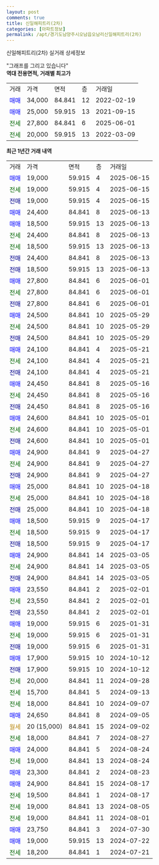 ```yaml
---
layout: post
comments: true
title: 신일해피트리(2차)
categories: [아파트정보]
permalink: /apt/경기도남양주시오남읍오남리신일해피트리(2차)
---
```


신일해피트리(2차) 실거래 상세정보

<script type="text/javascript">
  google.charts.load('current', {'packages':['line', 'corechart']});
  google.charts.setOnLoadCallback(drawChart);

  function drawChart() {
    var data = new google.visualization.DataTable();
    data.addColumn('date', '거래일');
    data.addColumn('number', "매매");
    data.addColumn('number', "전세");
    data.addColumn('number', "전매");

    data.addRows([[new Date(Date.parse("2025-06-15")), 19000, null, null], [new Date(Date.parse("2025-06-15")), null, 19000, null], [new Date(Date.parse("2025-06-15")), null, null, 19000], [new Date(Date.parse("2025-06-13")), 24400, null, null], [new Date(Date.parse("2025-06-13")), 18500, null, null], [new Date(Date.parse("2025-06-13")), null, 24400, null], [new Date(Date.parse("2025-06-13")), null, 18500, null], [new Date(Date.parse("2025-06-13")), null, null, 24400], [new Date(Date.parse("2025-06-13")), null, null, 18500], [new Date(Date.parse("2025-06-01")), 27800, null, null], [new Date(Date.parse("2025-06-01")), null, 27800, null], [new Date(Date.parse("2025-06-01")), null, null, 27800], [new Date(Date.parse("2025-05-29")), 24500, null, null], [new Date(Date.parse("2025-05-29")), null, 24500, null], [new Date(Date.parse("2025-05-29")), null, null, 24500], [new Date(Date.parse("2025-05-21")), 24100, null, null], [new Date(Date.parse("2025-05-21")), null, 24100, null], [new Date(Date.parse("2025-05-21")), null, null, 24100], [new Date(Date.parse("2025-05-16")), 24450, null, null], [new Date(Date.parse("2025-05-16")), null, 24450, null], [new Date(Date.parse("2025-05-16")), null, null, 24450], [new Date(Date.parse("2025-05-01")), 24600, null, null], [new Date(Date.parse("2025-05-01")), null, 24600, null], [new Date(Date.parse("2025-05-01")), null, null, 24600], [new Date(Date.parse("2025-04-27")), 24900, null, null], [new Date(Date.parse("2025-04-27")), null, 24900, null], [new Date(Date.parse("2025-04-27")), null, null, 24900], [new Date(Date.parse("2025-04-18")), 25000, null, null], [new Date(Date.parse("2025-04-18")), null, 25000, null], [new Date(Date.parse("2025-04-18")), null, null, 25000], [new Date(Date.parse("2025-04-17")), 18500, null, null], [new Date(Date.parse("2025-04-17")), null, 18500, null], [new Date(Date.parse("2025-04-17")), null, null, 18500], [new Date(Date.parse("2025-03-05")), 24900, null, null], [new Date(Date.parse("2025-03-05")), null, 24900, null], [new Date(Date.parse("2025-03-05")), null, null, 24900], [new Date(Date.parse("2025-02-01")), 23550, null, null], [new Date(Date.parse("2025-02-01")), null, 23550, null], [new Date(Date.parse("2025-02-01")), null, null, 23550], [new Date(Date.parse("2025-01-31")), 19000, null, null], [new Date(Date.parse("2025-01-31")), null, 19000, null], [new Date(Date.parse("2025-01-31")), null, null, 19000], [new Date(Date.parse("2024-10-12")), 17900, null, null], [new Date(Date.parse("2024-10-12")), null, null, 17900], [new Date(Date.parse("2024-09-28")), null, 20000, null], [new Date(Date.parse("2024-09-13")), null, 15700, null], [new Date(Date.parse("2024-09-07")), null, 18000, null], [new Date(Date.parse("2024-09-05")), 24650, null, null], [new Date(Date.parse("2024-09-02")), null, null, null], [new Date(Date.parse("2024-08-27")), null, 18000, null], [new Date(Date.parse("2024-08-24")), 24000, null, null], [new Date(Date.parse("2024-08-24")), null, 19000, null], [new Date(Date.parse("2024-08-23")), 23300, null, null], [new Date(Date.parse("2024-08-17")), 24900, null, null], [new Date(Date.parse("2024-08-17")), null, 19500, null], [new Date(Date.parse("2024-08-05")), null, 19000, null], [new Date(Date.parse("2024-08-01")), null, 19000, null], [new Date(Date.parse("2024-07-30")), 23750, null, null], [new Date(Date.parse("2024-07-22")), 19000, null, null], [new Date(Date.parse("2024-07-21")), null, 18200, null]]);

    var options = {
      hAxis: {
        format: 'yyyy/MM/dd'
      },    
      lineWidth: 0,
      pointsVisible: true,    
      title: '최근 1년간 유형별 실거래가 분포',
      legend: { position: 'bottom' }
    };

    var formatter = new google.visualization.NumberFormat({pattern:'###,###'} );
    formatter.format(data, 1);
    formatter.format(data, 2);
    
    setTimeout(function() {
        var chart = new google.visualization.LineChart(document.getElementById('columnchart_material'));
        chart.draw(data, (options));
        document.getElementById('loading').style.display = 'none';
    }, 200);
  }
</script>


<div id="loading" style="z-index:20; display: block; margin-left: 0px">"그래프를 그리고 있습니다"</div>
<div id="columnchart_material" style="width: 95%; margin-left: 0px; display: block"></div>
<!-- contents start -->
<b>역대 전용면적, 거래별 최고가</b>
<table class="sortable">
    <tr>
      <td>거래</td>
      <td>가격</td>
      <td>면적</td>
      <td>층</td>
      <td>거래일</td>
    </tr>
        <tr>
          <td><a style="color: blue">매매</a></td>
          <td>34,000</td>
          <td>84.841</td>
          <td>12</td>
          <td>2022-02-19</td>
        </tr>            <tr>
          <td><a style="color: blue">매매</a></td>
          <td>25,000</td>
          <td>59.915</td>
          <td>13</td>
          <td>2021-09-15</td>
        </tr>        
        <tr>
              <td><a style="color: darkgreen">전세</a></td>
              <td>27,800</td>
              <td>84.841</td>
              <td>6</td>
              <td>2025-06-01</td>
            </tr>            <tr>
              <td><a style="color: darkgreen">전세</a></td>
              <td>20,000</td>
              <td>59.915</td>
              <td>13</td>
              <td>2022-03-09</td>
            </tr>        
    
</table>

<b>최근 1년간 거래 내역</b>

<table class="sortable">
    <tr>
      <td>거래</td>
      <td>가격</td>
      <td>면적</td>
      <td>층</td>
      <td>거래일</td>
    </tr>
    <tr>
      <td><a style="color: blue">매매</a></td>
      <td>19,000</td>
      <td>59.915</td>
      <td>4</td>
      <td>2025-06-15</td>
    </tr>          <tr>
      <td><a style="color: darkgreen">전세</a></td>
      <td>19,000</td>
      <td>59.915</td>
      <td>4</td>
      <td>2025-06-15</td>
    </tr>          <tr>
      <td><a style="color: darkblue">전매</a></td>
      <td>19,000</td>
      <td>59.915</td>
      <td>4</td>
      <td>2025-06-15</td>
    </tr>          <tr>
      <td><a style="color: blue">매매</a></td>
      <td>24,400</td>
      <td>84.841</td>
      <td>8</td>
      <td>2025-06-13</td>
    </tr>          <tr>
      <td><a style="color: blue">매매</a></td>
      <td>18,500</td>
      <td>59.915</td>
      <td>13</td>
      <td>2025-06-13</td>
    </tr>          <tr>
      <td><a style="color: darkgreen">전세</a></td>
      <td>24,400</td>
      <td>84.841</td>
      <td>8</td>
      <td>2025-06-13</td>
    </tr>          <tr>
      <td><a style="color: darkgreen">전세</a></td>
      <td>18,500</td>
      <td>59.915</td>
      <td>13</td>
      <td>2025-06-13</td>
    </tr>          <tr>
      <td><a style="color: darkblue">전매</a></td>
      <td>24,400</td>
      <td>84.841</td>
      <td>8</td>
      <td>2025-06-13</td>
    </tr>          <tr>
      <td><a style="color: darkblue">전매</a></td>
      <td>18,500</td>
      <td>59.915</td>
      <td>13</td>
      <td>2025-06-13</td>
    </tr>          <tr>
      <td><a style="color: blue">매매</a></td>
      <td>27,800</td>
      <td>84.841</td>
      <td>6</td>
      <td>2025-06-01</td>
    </tr>          <tr>
      <td><a style="color: darkgreen">전세</a></td>
      <td>27,800</td>
      <td>84.841</td>
      <td>6</td>
      <td>2025-06-01</td>
    </tr>          <tr>
      <td><a style="color: darkblue">전매</a></td>
      <td>27,800</td>
      <td>84.841</td>
      <td>6</td>
      <td>2025-06-01</td>
    </tr>          <tr>
      <td><a style="color: blue">매매</a></td>
      <td>24,500</td>
      <td>84.841</td>
      <td>10</td>
      <td>2025-05-29</td>
    </tr>          <tr>
      <td><a style="color: darkgreen">전세</a></td>
      <td>24,500</td>
      <td>84.841</td>
      <td>10</td>
      <td>2025-05-29</td>
    </tr>          <tr>
      <td><a style="color: darkblue">전매</a></td>
      <td>24,500</td>
      <td>84.841</td>
      <td>10</td>
      <td>2025-05-29</td>
    </tr>          <tr>
      <td><a style="color: blue">매매</a></td>
      <td>24,100</td>
      <td>84.841</td>
      <td>4</td>
      <td>2025-05-21</td>
    </tr>          <tr>
      <td><a style="color: darkgreen">전세</a></td>
      <td>24,100</td>
      <td>84.841</td>
      <td>4</td>
      <td>2025-05-21</td>
    </tr>          <tr>
      <td><a style="color: darkblue">전매</a></td>
      <td>24,100</td>
      <td>84.841</td>
      <td>4</td>
      <td>2025-05-21</td>
    </tr>          <tr>
      <td><a style="color: blue">매매</a></td>
      <td>24,450</td>
      <td>84.841</td>
      <td>8</td>
      <td>2025-05-16</td>
    </tr>          <tr>
      <td><a style="color: darkgreen">전세</a></td>
      <td>24,450</td>
      <td>84.841</td>
      <td>8</td>
      <td>2025-05-16</td>
    </tr>          <tr>
      <td><a style="color: darkblue">전매</a></td>
      <td>24,450</td>
      <td>84.841</td>
      <td>8</td>
      <td>2025-05-16</td>
    </tr>          <tr>
      <td><a style="color: blue">매매</a></td>
      <td>24,600</td>
      <td>84.841</td>
      <td>10</td>
      <td>2025-05-01</td>
    </tr>          <tr>
      <td><a style="color: darkgreen">전세</a></td>
      <td>24,600</td>
      <td>84.841</td>
      <td>10</td>
      <td>2025-05-01</td>
    </tr>          <tr>
      <td><a style="color: darkblue">전매</a></td>
      <td>24,600</td>
      <td>84.841</td>
      <td>10</td>
      <td>2025-05-01</td>
    </tr>          <tr>
      <td><a style="color: blue">매매</a></td>
      <td>24,900</td>
      <td>84.841</td>
      <td>9</td>
      <td>2025-04-27</td>
    </tr>          <tr>
      <td><a style="color: darkgreen">전세</a></td>
      <td>24,900</td>
      <td>84.841</td>
      <td>9</td>
      <td>2025-04-27</td>
    </tr>          <tr>
      <td><a style="color: darkblue">전매</a></td>
      <td>24,900</td>
      <td>84.841</td>
      <td>9</td>
      <td>2025-04-27</td>
    </tr>          <tr>
      <td><a style="color: blue">매매</a></td>
      <td>25,000</td>
      <td>84.841</td>
      <td>10</td>
      <td>2025-04-18</td>
    </tr>          <tr>
      <td><a style="color: darkgreen">전세</a></td>
      <td>25,000</td>
      <td>84.841</td>
      <td>10</td>
      <td>2025-04-18</td>
    </tr>          <tr>
      <td><a style="color: darkblue">전매</a></td>
      <td>25,000</td>
      <td>84.841</td>
      <td>10</td>
      <td>2025-04-18</td>
    </tr>          <tr>
      <td><a style="color: blue">매매</a></td>
      <td>18,500</td>
      <td>59.915</td>
      <td>9</td>
      <td>2025-04-17</td>
    </tr>          <tr>
      <td><a style="color: darkgreen">전세</a></td>
      <td>18,500</td>
      <td>59.915</td>
      <td>9</td>
      <td>2025-04-17</td>
    </tr>          <tr>
      <td><a style="color: darkblue">전매</a></td>
      <td>18,500</td>
      <td>59.915</td>
      <td>9</td>
      <td>2025-04-17</td>
    </tr>          <tr>
      <td><a style="color: blue">매매</a></td>
      <td>24,900</td>
      <td>84.841</td>
      <td>14</td>
      <td>2025-03-05</td>
    </tr>          <tr>
      <td><a style="color: darkgreen">전세</a></td>
      <td>24,900</td>
      <td>84.841</td>
      <td>14</td>
      <td>2025-03-05</td>
    </tr>          <tr>
      <td><a style="color: darkblue">전매</a></td>
      <td>24,900</td>
      <td>84.841</td>
      <td>14</td>
      <td>2025-03-05</td>
    </tr>          <tr>
      <td><a style="color: blue">매매</a></td>
      <td>23,550</td>
      <td>84.841</td>
      <td>2</td>
      <td>2025-02-01</td>
    </tr>          <tr>
      <td><a style="color: darkgreen">전세</a></td>
      <td>23,550</td>
      <td>84.841</td>
      <td>2</td>
      <td>2025-02-01</td>
    </tr>          <tr>
      <td><a style="color: darkblue">전매</a></td>
      <td>23,550</td>
      <td>84.841</td>
      <td>2</td>
      <td>2025-02-01</td>
    </tr>          <tr>
      <td><a style="color: blue">매매</a></td>
      <td>19,000</td>
      <td>59.915</td>
      <td>6</td>
      <td>2025-01-31</td>
    </tr>          <tr>
      <td><a style="color: darkgreen">전세</a></td>
      <td>19,000</td>
      <td>59.915</td>
      <td>6</td>
      <td>2025-01-31</td>
    </tr>          <tr>
      <td><a style="color: darkblue">전매</a></td>
      <td>19,000</td>
      <td>59.915</td>
      <td>6</td>
      <td>2025-01-31</td>
    </tr>          <tr>
      <td><a style="color: blue">매매</a></td>
      <td>17,900</td>
      <td>59.915</td>
      <td>10</td>
      <td>2024-10-12</td>
    </tr>          <tr>
      <td><a style="color: darkblue">전매</a></td>
      <td>17,900</td>
      <td>59.915</td>
      <td>10</td>
      <td>2024-10-12</td>
    </tr>          <tr>
      <td><a style="color: darkgreen">전세</a></td>
      <td>20,000</td>
      <td>84.841</td>
      <td>11</td>
      <td>2024-09-28</td>
    </tr>          <tr>
      <td><a style="color: darkgreen">전세</a></td>
      <td>15,700</td>
      <td>84.841</td>
      <td>5</td>
      <td>2024-09-13</td>
    </tr>          <tr>
      <td><a style="color: darkgreen">전세</a></td>
      <td>18,000</td>
      <td>84.841</td>
      <td>10</td>
      <td>2024-09-07</td>
    </tr>          <tr>
      <td><a style="color: blue">매매</a></td>
      <td>24,650</td>
      <td>84.841</td>
      <td>8</td>
      <td>2024-09-05</td>
    </tr>          <tr>
      <td><a style="color: darkgoldenrod">월세</a></td>
      <td>20 (15,000)</td>
      <td>84.841</td>
      <td>15</td>
      <td>2024-09-02</td>
    </tr>          <tr>
      <td><a style="color: darkgreen">전세</a></td>
      <td>18,000</td>
      <td>84.841</td>
      <td>7</td>
      <td>2024-08-27</td>
    </tr>          <tr>
      <td><a style="color: blue">매매</a></td>
      <td>24,000</td>
      <td>84.841</td>
      <td>5</td>
      <td>2024-08-24</td>
    </tr>          <tr>
      <td><a style="color: darkgreen">전세</a></td>
      <td>19,000</td>
      <td>84.841</td>
      <td>13</td>
      <td>2024-08-24</td>
    </tr>          <tr>
      <td><a style="color: blue">매매</a></td>
      <td>23,300</td>
      <td>84.841</td>
      <td>2</td>
      <td>2024-08-23</td>
    </tr>          <tr>
      <td><a style="color: blue">매매</a></td>
      <td>24,900</td>
      <td>84.841</td>
      <td>15</td>
      <td>2024-08-17</td>
    </tr>          <tr>
      <td><a style="color: darkgreen">전세</a></td>
      <td>19,500</td>
      <td>84.841</td>
      <td>1</td>
      <td>2024-08-17</td>
    </tr>          <tr>
      <td><a style="color: darkgreen">전세</a></td>
      <td>19,000</td>
      <td>84.841</td>
      <td>13</td>
      <td>2024-08-05</td>
    </tr>          <tr>
      <td><a style="color: darkgreen">전세</a></td>
      <td>19,000</td>
      <td>84.841</td>
      <td>11</td>
      <td>2024-08-01</td>
    </tr>          <tr>
      <td><a style="color: blue">매매</a></td>
      <td>23,750</td>
      <td>84.841</td>
      <td>3</td>
      <td>2024-07-30</td>
    </tr>          <tr>
      <td><a style="color: blue">매매</a></td>
      <td>19,000</td>
      <td>59.915</td>
      <td>13</td>
      <td>2024-07-22</td>
    </tr>          <tr>
      <td><a style="color: darkgreen">전세</a></td>
      <td>18,200</td>
      <td>84.841</td>
      <td>1</td>
      <td>2024-07-21</td>
    </tr>      </table>
<!-- contents end -->    

